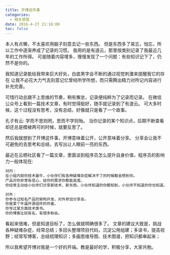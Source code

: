 ```yaml
---
title: 开博这件事
categories:
  - 相关感悟
date: 2016-4-27 21:18:00
toc: false
---
```


本人有点懒，不太喜欢用脑子刻意去记一些东西。
但是东西多了易忘，怕忘，所以工作中逐渐养成了记录的习惯。
我用的是有道云，那里按类别记录了我最近几年的工作所得。
可是随着内容增多，慢慢发现了一个问题：有些知识记下了，仍然不是你的。

我知道记录能给我带来巨大好处，白底黑字会不断的通过视觉刺激来提醒我它的存在
让我不必花大力气去刻意记忆曾经所学所想，而只需腾出精力对所记内容进行补充完善。

可惜行动总跟不上思维的节奏，稍有懈怠，记录便纯粹为了记录而记录。
在微信公众号上看到一篇技术文章，有时觉得挺好，随手就记录到了有道云。
可大多时候，这个过程没有思考，没有总结，好像就只是看了一个故事。

孔子有云: 学而不思则罔，思而不学则殆。
当你记录的某个知识点，后期不断查看却还总是模棱两可的时候，就要反思了。

然后我就想到了开博这件事，开博意味着公开，公开意味着分享。
分享会让我不可避免的去思考和总结，去写出让人眼前一亮的东西。

最近在云栖社区看了一篇文章，里面谈到程序员怎么提升自身价值，程序员的影响力一般体现在:

```bash
对内：
在小组内部你技术最牛，小伙伴们有各种疑难杂症解决不了的时候都会想到你。
产品对你非常有信心，给你的需求你都能高度。
你经常主动给小伙伴们分享新技术、新东西，小伙伴知道的你都知到，小伙伴不知道的你也知道。

对外：
你参与过知名产品的架构开发，对外参加分享会。
你是某个牛逼开源组件的作者。
你写过某方面技术类书。
你的博客比较有名，有很多粉丝。
```

看起来很难，但是知道目标了，怎么做就明确很多了。
文章的建议大致是，挑战各种疑难杂症，经常总结；多回头整理项目代码，沉淀公用组建；多读书，提高视野；经常写博客，总结梳理知识；多画思维导图、技术图谱，把知识都串起来；


所以我希望开博对我是一个好的开端。教是最好的学，积极分享，大家共勉。

